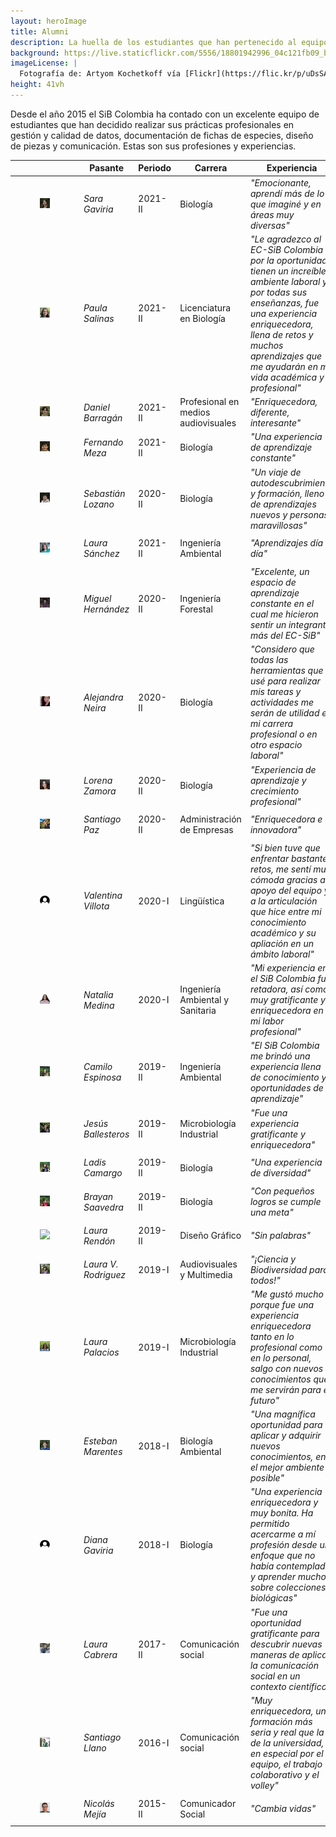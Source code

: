 ```yaml
---
layout: heroImage
title: Alumni
description: La huella de los estudiantes que han pertenecido al equipo del SiB Colombia
background: https://live.staticflickr.com/5556/18801942996_04c121fb09_b.jpg
imageLicense: |
  Fotografía de: Artyom Kochetkoff vía [Flickr](https://flic.kr/p/uDsSAY) 
height: 41vh
---
```


Desde el año 2015 el SiB Colombia ha contado con un excelente equipo de estudiantes que han decidido realizar sus prácticas profesionales en gestión y calidad de datos, documentación de fichas de especies, diseño de piezas y comunicación. Estas son sus profesiones y experiencias.


|           |Pasante     | Periodo      | Carrera  |Experiencia|
|-----------|------------| -------------|----------|-----------|
|<figure class="image is-128x128"><img class="is-rounded" src="/comunidad/formacion/images/alumni/Alumni-SaraGaviria.jpg"></figure> |_Sara Gaviria_ | 2021-II | Biología |_"Emocionante, aprendí más de lo que imaginé y en áreas muy diversas"_|
|<figure class="image is-128x128"><img class="is-rounded" src="/comunidad/formacion/images/alumni/Alumni-PaulaSalinas.jpg"></figure> |_Paula Salinas_ | 2021-II | Licenciatura en Biología  |_"Le agradezco al EC-SiB Colombia por la oportunidad, tienen un increíble ambiente laboral y por todas sus enseñanzas, fue una experiencia enriquecedora, llena de retos y muchos aprendizajes que me ayudarán en mi vida académica y profesional"_|
|<figure class="image is-128x128"><img class="is-rounded" src="/comunidad/formacion/images/alumni/Alumni-DanielBarragan.jpg"></figure> |_Daniel Barragán_ | 2021-II | Profesional en medios audiovisuales |_"Enriquecedora, diferente, interesante"_|
|<figure class="image is-128x128"><img class="is-rounded" src="/comunidad/formacion/images/alumni/Alumni-FernandoMeza.jpg"></figure> |_Fernando Meza_ | 2021-II | Biología |_"Una experiencia de aprendizaje constante"_|
|<figure class="image is-128x128"><img class="is-rounded" src="/comunidad/formacion/images/alumni/Alumni-SebastianLozano.jpg"></figure> |_Sebastián Lozano_ | 2020-II | Biología |_"Un viaje de autodescubrimiento y formación, lleno de aprendizajes nuevos y personas maravillosas"_|
|<figure class="image is-128x128"><img class="is-rounded" src="/comunidad/formacion/images/alumni/Alumni-LauraSanchez.jpeg"></figure> |_Laura Sánchez_ | 2021-II | Ingeniería Ambiental |_"Aprendizajes día a día"_|
|<figure class="image is-128x128"><img class="is-rounded" src="/comunidad/formacion/images/alumni/Alumni-MiguelHernandez.jpg"></figure> |_Miguel Hernández_ | 2020-II | Ingeniería Forestal |_"Excelente, un espacio de aprendizaje constante en el cual me hicieron sentir un integrante más del EC-SiB"_|
|<figure class="image is-128x128"><img class="is-rounded" src="/comunidad/formacion/images/alumni/Alumni-AlejandraNeira.jpg"></figure> |_Alejandra Neira_ | 2020-II | Biología |_"Considero que todas las herramientas que usé para realizar mis tareas y actividades me serán de utilidad en mi carrera profesional o en otro espacio laboral"_|
|<figure class="image is-128x128"><img class="is-rounded" src="/comunidad/formacion/images/alumni/Alumni-LorenaZamora.jpg"></figure> |_Lorena Zamora_ | 2020-II | Biología |_"Experiencia de aprendizaje y crecimiento profesional"_|
|<figure class="image is-128x128"><img class="is-rounded" src="/comunidad/formacion/images/alumni/Alumni-SantiagoPaz.jpg"></figure> |_Santiago Paz_ | 2020-II | Administración de Empresas |_"Enriquecedora e innovadora"_|
|<figure class="image is-128x128"><img class="is-rounded" src="/comunidad/formacion/images/alumni/noun_person.png"></figure> |_Valentina Villota_ | 2020-I | Lingüística |_"Si bien tuve que enfrentar bastantes retos, me sentí muy cómoda gracias al apoyo del equipo y a la articulación que hice entre mi conocimiento académico y su apliación en un ámbito laboral"_|
|<figure class="image is-128x128"><img class="is-rounded" src="/comunidad/formacion/images/alumni/Alumni-NataliaMedina.jpg"></figure> |_Natalia Medina_ | 2020-I | Ingeniería Ambiental y Sanitaria |_"Mi experiencia en el SiB Colombia fue retadora, así como muy gratificante y enriquecedora en mi labor profesional"_|
|<figure class="image is-128x128"><img class="is-rounded" src="/comunidad/formacion/images/alumni/Alumni-CamiloEspinoza.JPG"></figure> |_Camilo Espinosa_ | 2019-II | Ingeniería Ambiental |_"El SiB Colombia me brindó una experiencia llena de conocimiento y oportunidades de aprendizaje"_|
|<figure class="image is-128x128"><img class="is-rounded" src="/comunidad/formacion/images/alumni/Alumni-JesusBallesteros.jpg"></figure> |_Jesús Ballesteros_ | 2019-II | Microbiología Industrial |_"Fue una experiencia gratificante y enriquecedora"_|
|<figure class="image is-128x128"><img class="is-rounded" src="/comunidad/formacion/images/alumni/Alumni-LaidisCamargo.JPG"></figure> |_Ladis Camargo_ | 2019-II | Biología |_"Una experiencia de diversidad"_|
|<figure class="image is-128x128"><img class="is-rounded" src="/comunidad/formacion/images/alumni/Alumni-BrayanSaavedra.JPG"></figure> |_Brayan Saavedra_ | 2019-II | Biología |_"Con pequeños logros se cumple una meta"_|
|<figure class="image is-128x128"><img class="is-rounded" src="/comunidad/formacion/images/alumni/Alumni-LauraRendón.jpg"></figure> |_Laura Rendón_ | 2019-II | Diseño Gráfico |_"Sin palabras"_|
|<figure class="image is-128x128"><img class="is-rounded" src="/comunidad/formacion/images/alumni/Alumni-LauraRodriguez.JPG"></figure> |_Laura V. Rodriguez_ | 2019-I | Audiovisuales y Multimedia |_"¡Ciencia y Biodiversidad para todos!"_|
|<figure class="image is-128x128"><img class="is-rounded" src="/comunidad/formacion/images/alumni/Alumni-LauraPalacios.JPG"></figure> |_Laura Palacios_ | 2019-I | Microbiología Industrial |_"Me gustó mucho porque fue una experiencia enriquecedora tanto en lo profesional como en lo personal, salgo con nuevos conocimientos que me servirán para el futuro"_|
|<figure class="image is-128x128"><img class="is-rounded" src="/acercade/imagenes/equipocoordinador/EC-SiB_EstebanMarentes.jpg"></figure> |_Esteban Marentes_ | 2018-I| Biología Ambiental|_"Una magnífica oportunidad para aplicar y adquirir nuevos conocimientos, en el mejor ambiente posible"_|
|<figure class="image is-128x128"><img class="is-rounded" src="/comunidad/formacion/images/alumni/noun_person.png"></figure> |_Diana Gaviria_ | 2018-I | Biología |_"Una experiencia enriquecedora y muy bonita. Ha permitido acercarme a mí profesión desde un enfoque que no había contemplado, y aprender mucho sobre colecciones biológicas"_|
|<figure class="image is-128x128"><img class="is-rounded" src="/comunidad/formacion/images/alumni/Alumni-LauraCabrera.jpeg"></figure> |_Laura Cabrera_ |2017-II | Comunicación social |_"Fue una oportunidad gratificante para descubrir nuevas maneras de aplicar la comunicación social en un contexto científico"_ |
|<figure class="image is-128x128"><img class="is-rounded" src="/comunidad/formacion/images/alumni/Alumni-SantiagoLlano.jpg"></figure> |_Santiago Llano_ |2016-I|Comunicación social |_"Muy enriquecedora, una formación más seria y real que la de la universidad, en especial por el equipo, el trabajo colaborativo y el volley"_|
|<figure class="image is-128x128"><img class="is-rounded" src="/comunidad/formacion/images/alumni/Alumni-NicolasMejia.jpeg"></figure> |_Nicolás Mejía_| 2015-II|Comunicador Social | _"Cambia vidas"_|







